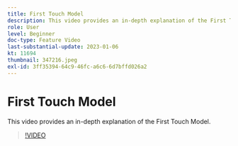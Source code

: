 ```yaml
---
title: First Touch Model
description: This video provides an in-depth explanation of the First Touch Model.
role: User
level: Beginner
doc-type: Feature Video
last-substantial-update: 2023-01-06
kt: 11694
thumbnail: 347216.jpeg
exl-id: 3ff35394-64c9-46fc-a6c6-6d7bffd026a2
---
```

# First Touch Model

This video provides an in-depth explanation of the First Touch Model.

>[!VIDEO](https://video.tv.adobe.com/v/347216/?quality=12&learn=on)
